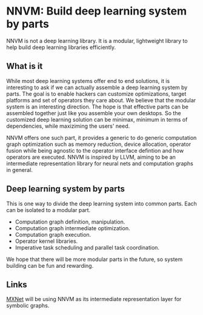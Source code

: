 # NNVM: Build deep learning system by parts

NNVM is not a deep learning library. It is a modular, lightweight library to
help build deep learning libraries efficiently.

## What is it

While most deep learning systems offer end to end solutions,
it is interesting to ask if we can actually assemble a deep learning system by parts.
The goal is to enable hackers can customize optimizations, target platforms and set of operators they care about.
We believe that the modular system is an interesting direction.
The hope is that effective parts can be assembled together just like you assemble your own desktops.
So the customized deep learning solution can be minimax, minimum in terms of dependencies,
while maxiziming the users' need.

NNVM offers one such part, it provides a generic to do generic
computation graph optimization such as memory reduction, device allocation,
operator fusion while being agnostic to the operator
interface defintion and how operators are executed.
NNVM is inspired by LLVM, aiming to be an intermediate representation library
for neural nets and computation graphs in general.

## Deep learning system by parts

This is one way to divide the deep learning system into common parts.
Each can be isolated to a modular part.

- Computation graph definition, manipulation.
- Computation graph intermediate optimization.
- Computation graph execution.
- Operator kernel libraries.
- Imperative task scheduling and parallel task coordination.

We hope that there will be more modular parts in the future,
so system building can be fun and rewarding.

## Links

[MXNet](https://github.com/dmlc/mxnet) will be using NNVM as its intermediate
representation layer for symbolic graphs.

